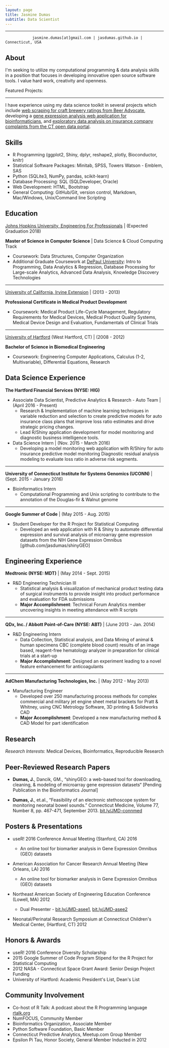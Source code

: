 ```yaml
---
layout: page
title: Jasmine Dumas
subtitle: Data Scientist
---
```


-------------
                jasmine.dumas[at]gmail.com | jasdumas.github.io | Connecticut, USA


About
---------
I'm seeking to utilize my computational programming & data analysis skills in a position that focuses in developing innovative open source software tools. I value hard work, creativity and openness. 

Featured Projects:
______________
I have experience using my data science toolkit in several projects which include [web scraping for craft brewery ratings from Beer Advocate](http://trendct.org/2016/03/18/tutorial-web-scraping-and-mapping-breweries-with-import-io-and-r/),
developing a [gene expression analysis web application for bioinformaticians](http://gdancik.github.io/shinyGEO/), and [exploratory data analysis on insurance company complaints from the CT open data portal](http://rpubs.com/jasdumas/eda-ct-insurance).


Skills
---------
* R Programming (ggplot2, Shiny, dplyr, reshape2, plotly, Bioconductor, knitr)
* Statistical Software Packages: Minitab, SPSS, Towers Watson - Emblem, SAS
* Python (SQLite3, NumPy, pandas, scikit-learn)
* Database Processing: SQL (SQLDeveloper, Oracle)
* Web Development: HTML, Bootstrap
* General Computing: GitHub/Git, version control, Markdown, Mac/Windows, Unix/Command line Scripting


Education
---------
[Johns Hopkins University, Engineering For Professionals](https://ep.jhu.edu/programs-and-courses/programs/computer-science) |			(Expected Graduation 2018)     

**Master of Science in Computer Science** |  Data Science & Cloud Computing Track	  

* Coursework: Data Structures, Computer Organization		  
* Additional Graduate Coursework at [DePaul University](https://www.cdm.depaul.edu/academics/Pages/MS-in-Predictive-Analytics.aspx): Intro to Programming, Data Analytics & Regression, Database Processing for Large-scale Analytics, Advanced Data Analysis, Knowledge Discovery Technologies

___________

[University of California, Irvine Extension](http://unex.uci.edu/areas/life_sciences/medical_products/)  | (2013 - 2013)   

**Professional Certificate in Medical Product Development**    

* Coursework: Medical Product Life-Cycle Management, Regulatory Requirements for Medical Devices, Medical Product Quality Systems, Medical Device Design and Evaluation, Fundamentals of Clinical Trials

___________

[University of Hartford](http://www.hartford.edu/ceta/undergraduate/engineering/BM/) (West Hartford, CT) |   (2008 - 2012)

**Bachelor of Science in Biomedical Engineering**	   					        

* Coursework: Engineering Computer Applications, Calculus (1-2, Multivariable), Differential Equations, Research  


Data Science Experience
---------
**The Hartford Financial Services (NYSE: HIG)**    	   

* Associate Data Scientist, Predictive Analytics & Research - Auto Team |	(April 2016 - Present)	    
  - Research & Implementation of machine learning techniques in variable reduction and selection to create predictive 
models for auto insurance class plans that improve loss ratio estimates and drive strategic pricing changes.
  - Lead R/Shiny application development for model monitoring and diagnostic business intelligence tools.    
* Data Science Intern |  (Nov. 2015  - March 2016)
  - Developing a model monitoring web application with R/Shiny for auto insurance predictive model monitoring
Diagnostic residual analysis modeling to evaluate loss ratio in adverse risk segments.

___________

**University of Connecticut Institute for Systems Genomics (UCONN)**  | (Sept. 2015 - January 2016)        
* Bioinformatics Intern   
  - Computational Programming and Unix scripting to contribute to the annotation of the Douglas-fir & Walnut genome

___________

**Google Summer of Code**  |  (May 2015 - Aug. 2015)        
* Student Developer for the R Project for Statistical Computing    
  - Developed an web application with R & Shiny to automate differential expression and survival analysis of microarray gene expression datasets from the NIH Gene Expression Omnibus [github.com/jasdumas/shinyGEO]

Engineering Experience
---------
**Medtronic (NYSE: MDT)**  | (May 2014 - Sept. 2015)     
* R&D Engineering Technician III    
  - Statistical analysis & visualization of mechanical product testing data of surgical instruments to provide insight into product performance and evaluation for FDA submissions
  - **Major Accomplishment**: Technical Forum Analytics member uncovering insights in meeting attendance with R scripts

___________

**QDx, Inc. / Abbott Point-of-Care (NYSE: ABT)**  | (June 2013 - Jan. 2014)     
* R&D Engineering Intern     
  - Data Collection, Statistical analysis, and Data Mining of animal & human specimens CBC (complete blood count) results of an image based, reagent-free hematology analyzer in preparation for clinical trials at a start-up	   
  - **Major Accomplishment**: Designed an experiment leading to a novel feature enhancement for anticoagulants 

___________

**AdChem Manufacturing Technologies, Inc.**   | (May 2012 - May 2013)    
* Manufacturing Engineer     
  - Developed over 250 manufacturing process methods for complex commercial and military jet engine sheet metal brackets for Pratt & Whitney, using CNC Metrology Software, 3D printing & Solidworks CAD
  - **Major Accomplishment**: Developed a new manufacturing method & CAD Model for part identification

Research
---------
*Research Interests*: Medical Devices, Bioinformatics, Reproducible Research

Peer-Reviewed Research Papers
---------

* **Dumas, J.**, Dancik, GM., “shinyGEO: a web-based tool for downloading, cleaning, & modeling of microarray gene 
expression datasets“ [Pending Publication in the Bioinformatics Journal]    

* **Dumas, J.**, et.al., “Feasibility of an electronic stethoscope system for monitoring neonatal bowel sounds.” Connecticut Medicine, Volume 77, Number 8, pp. 467-471, September 2013. [bit.ly/JMD-connmed](bit.ly/JMD-connmed)                       

Posters & Presentations
----------
* useR! 2016 Conference Annual Meeting (Stanford, CA) 2016  
   * An online tool for biomarker analysis in Gene Expression Omnibus (GEO) datasets

* American Association for Cancer Research Annual Meeting (New Orleans, LA) 2016  
  * An online tool for biomarker analysis in Gene Expression Omnibus (GEO) datasets

* Northeast American Society of Engineering Education Conference (Lowell, MA) 2012  
  * Dual Presenter - [bit.ly/JMD-asee1](bit.ly/JMD-asee1), [bit.ly/JMD-asee2](bit.ly/JMD-asee2)

* Neonatal/Perinatal Research Symposium at Connecticut Children's Medical Center, (Hartford, CT) 2012

Honors & Awards
---------
* useR! 2016 Conference Diversity Scholarship
* 2015 Google Summer of Code Program Stipend for the R Project for Statistical Computing
* 2012 NASA - Connecticut Space Grant Award: Senior Design Project Funding
* University of Hartford: Academic President's List, Dean's List    

Community Involvement
-----------
* Co-host of R Talk: A podcast about the R Programming language [rtalk.org](rtalk.org)
* NumFOCUS, Community Member
* Bioinformatics Organization, Associate Member
* Python Software Foundation, Basic Member
* Connecticut Predictive Analytics, Meetup.com Group Member
* Epsilon Pi Tau, Honor Society, General Member Inducted in 2012          


